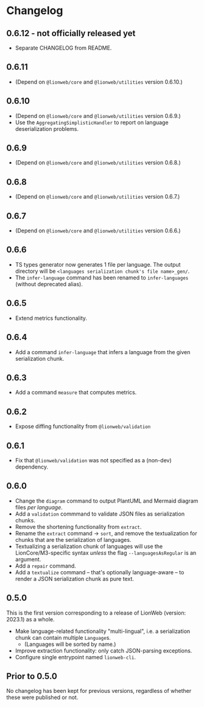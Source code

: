 # Changelog

## 0.6.12 - not officially released yet

* Separate CHANGELOG from README.


## 0.6.11

* (Depend on `@lionweb/core` and `@lionweb/utilities` version 0.6.10.)


## 0.6.10

* (Depend on `@lionweb/core` and `@lionweb/utilities` version 0.6.9.)
* Use the `AggregatingSimplisticHandler` to report on language deserialization problems.


## 0.6.9

* (Depend on `@lionweb/core` and `@lionweb/utilities` version 0.6.8.)


## 0.6.8

* (Depend on `@lionweb/core` and `@lionweb/utilities` version 0.6.7.)


## 0.6.7

* (Depend on `@lionweb/core` and `@lionweb/utilities` version 0.6.6.)


## 0.6.6

* TS types generator now generates 1 file per language.
  The output directory will be `<languages serialization chunk's file name>_gen/`.
* The `infer-language` command has been renamed to `infer-languages` (without deprecated alias).


## 0.6.5

* Extend metrics functionality.


## 0.6.4

* Add a command `infer-language` that infers a language from the given serialization chunk.


## 0.6.3

* Add a command `measure` that computes metrics.


## 0.6.2

* Expose diffing functionality from `@lionweb/validation`


## 0.6.1

* Fix that `@lionweb/validation` was not specified as a (non-dev) dependency.


## 0.6.0

* Change the `diagram` command to output PlantUML and Mermaid diagram files _per language_.
* Add a `validation` commmand to validate JSON files as serialization chunks.
* Remove the shortening functionality from `extract`.
* Rename the `extract` command &rarr; `sort`, and remove the textualization for chunks that are the serialization of languages.
* Textualizing a serialization chunk of languages will use the LionCore/M3-specific syntax _unless_ the flag `--languagesAsRegular` is an argument.
* Add a `repair` command.
* Add a `textualize` command – that's optionally language-aware – to render a JSON serialization chunk as pure text.


## 0.5.0

This is the first version corresponding to a release of LionWeb (version: 2023.1) as a whole.

* Make language-related functionality "multi-lingual", i.e. a serialization chunk can contain multiple `Language`s.
    * (Languages will be sorted by name.)
* Improve extraction functionality: only catch JSON-parsing exceptions.
* Configure single entrypoint named `lionweb-cli`.


## Prior to 0.5.0

No changelog has been kept for previous versions, regardless of whether these were published or not.

